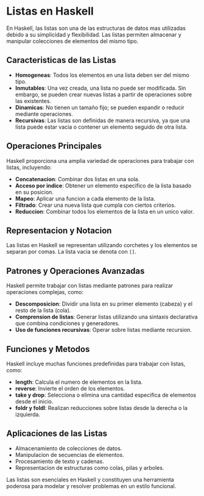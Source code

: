 # Listas en Haskell

En Haskell, las listas son una de las estructuras de datos mas utilizadas debido a su simplicidad y flexibilidad. Las listas permiten almacenar y manipular colecciones de elementos del mismo tipo.

## Caracteristicas de las Listas

- **Homogeneas**: Todos los elementos en una lista deben ser del mismo tipo.
- **Inmutables**: Una vez creada, una lista no puede ser modificada. Sin embargo, se pueden crear nuevas listas a partir de operaciones sobre las existentes.
- **Dinamicas**: No tienen un tamaño fijo; se pueden expandir o reducir mediante operaciones.
- **Recursivas**: Las listas son definidas de manera recursiva, ya que una lista puede estar vacia o contener un elemento seguido de otra lista.

## Operaciones Principales

Haskell proporciona una amplia variedad de operaciones para trabajar con listas, incluyendo:

- **Concatenacion**: Combinar dos listas en una sola.
- **Acceso por indice**: Obtener un elemento especifico de la lista basado en su posicion.
- **Mapeo**: Aplicar una funcion a cada elemento de la lista.
- **Filtrado**: Crear una nueva lista que cumpla con ciertos criterios.
- **Reduccion**: Combinar todos los elementos de la lista en un unico valor.

## Representacion y Notacion

Las listas en Haskell se representan utilizando corchetes y los elementos se separan por comas. La lista vacia se denota con `[]`.

## Patrones y Operaciones Avanzadas

Haskell permite trabajar con listas mediante patrones para realizar operaciones complejas, como:

- **Descomposicion**: Dividir una lista en su primer elemento (cabeza) y el resto de la lista (cola).
- **Comprension de listas**: Generar listas utilizando una sintaxis declarativa que combina condiciones y generadores.
- **Uso de funciones recursivas**: Operar sobre listas mediante recursion.

## Funciones y Metodos

Haskell incluye muchas funciones predefinidas para trabajar con listas, como:

- **length**: Calcula el numero de elementos en la lista.
- **reverse**: Invierte el orden de los elementos.
- **take y drop**: Selecciona o elimina una cantidad especifica de elementos desde el inicio.
- **foldr y foldl**: Realizan reducciones sobre listas desde la derecha o la izquierda.

## Aplicaciones de las Listas

- Almacenamiento de colecciones de datos.
- Manipulacion de secuencias de elementos.
- Procesamiento de texto y cadenas.
- Representacion de estructuras como colas, pilas y arboles.

Las listas son esenciales en Haskell y constituyen una herramienta poderosa para modelar y resolver problemas en un estilo funcional. 
